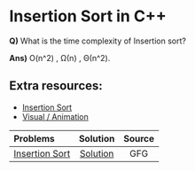 # Insertion  Sort in C++
**Q)** What is the time complexity of Insertion sort?

**Ans)** O(n^2) , Ω(n) , Θ(n^2).

## Extra resources: 
- [Insertion Sort](https://www.geeksforgeeks.org/insertion-sort/)
- [Visual / Animation](https://visualgo.net/en/sorting)

| Problems  | Solution     | Source |
| :-------- | :-------: | :--------: |
| [Insertion Sort](https://www.geeksforgeeks.org/problems/bubble-sort/1) | [Solution](https://www.geeksforgeeks.org/problems/insertion-sort/1)| GFG |